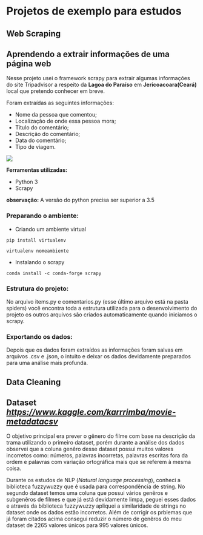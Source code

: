 # Projetos de exemplo para estudos

## Web Scraping

## Aprendendo a extrair informações de uma página web

Nesse projeto usei o framework scrapy para extrair algumas informações do site Tripadvisor a respeito da **Lagoa do Paraíso** em **Jericoacoara(Ceará)** local que pretendo conhecer em breve.

Foram extraídas as seguintes informações:

- Nome da pessoa que comentou;
- Localização de onde essa pessoa mora;
- Título do comentário;
- Descrição do comentário;
- Data do comentário;
- Tipo de viagem.

<img src="Web%20scraping/Image/coment.png" >

**Ferramentas utilizadas:**

- Python 3
- Scrapy

**observação:** A versão do python precisa ser superior a 3.5

### Preparando o ambiente:

- Criando um ambiente virtual

`pip install virtualenv`

`virtualenv nomeambiente`

- Instalando o scrapy

`conda install -c conda-forge scrapy`

### Estrutura do projeto:

No arquivo items.py e comentarios.py (esse último arquivo está na pasta spiders) você encontra toda a estrutura utilizada para o desenvolvimento do projeto os outros arquivos são criados automaticamente quando iniciamos o scrapy.

### Exportando os dados:

Depois que os dados foram extraídos as informações foram salvas em arquivos .csv e .json, o intuito e deixar os dados devidamente preparados para uma análise mais profunda.

## Data Cleaning

## Dataset _<https://www.kaggle.com/karrrimba/movie-metadatacsv>_

O objetivo principal era prever o gênero do filme com base na descrição da trama
utilizando o primeiro dataset, porém durante a análise dos dados observei que a coluna genêro desse dataset possui muitos valores incorretos como: números, palavras incorretas, palavras escritas fora da ordem e palavras com variação ortográfica mais que se referem à mesma coisa.

Durante os estudos de NLP (_Natural language processing_), conheci a biblioteca fuzzywuzzy que é usada para correspondência de string. No segundo dataset temos uma coluna que possui vários genêros e subgenêros de filmes e que já está devidamente limpa, peguei esses dados e através da biblioteca fuzzywuzzy apliquei a similaridade de strings no dataset onde os dados estão incorretos. Além de corrigir os prblemas que já foram citados acima consegui reduzir o número de genêros do meu dataset de 2265 valores únicos para 995 valores únicos.
